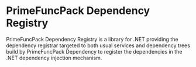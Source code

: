 # PrimeFuncPack Dependency Registry
PrimeFuncPack Dependency Registry is a library for .NET providing the dependency registrar targeted to both usual services and dependency trees build by PrimeFuncPack Dependency to register the dependencies in the .NET dependency injection mechanism.
